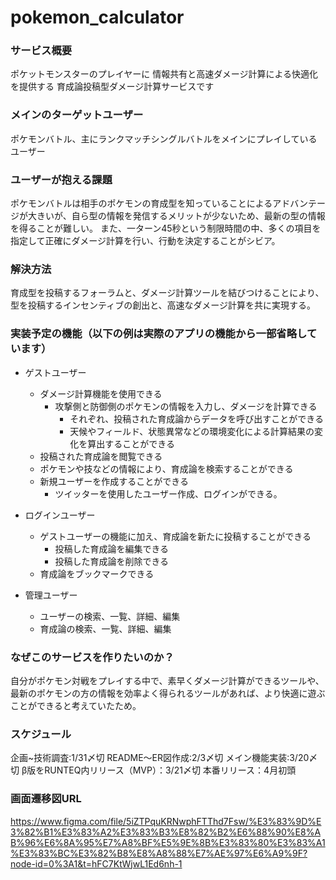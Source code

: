 # pokemon_calculator

### サービス概要
ポケットモンスターのプレイヤーに
情報共有と高速ダメージ計算による快適化を提供する
育成論投稿型ダメージ計算サービスです

### メインのターゲットユーザー
ポケモンバトル、主にランクマッチシングルバトルをメインにプレイしているユーザー

### ユーザーが抱える課題
ポケモンバトルは相手のポケモンの育成型を知っていることによるアドバンテージが大きいが、自ら型の情報を発信するメリットが少ないため、最新の型の情報を得ることが難しい。
また、一ターン45秒という制限時間の中、多くの項目を指定して正確にダメージ計算を行い、行動を決定することがシビア。

### 解決方法
育成型を投稿するフォーラムと、ダメージ計算ツールを結びつけることにより、型を投稿するインセンティブの創出と、高速なダメージ計算を共に実現する。


### 実装予定の機能（以下の例は実際のアプリの機能から一部省略しています）
- ゲストユーザー
  - ダメージ計算機能を使用できる
    - 攻撃側と防御側のポケモンの情報を入力し、ダメージを計算できる
      - それぞれ、投稿された育成論からデータを呼び出すことができる
      - 天候やフィールド、状態異常などの環境変化による計算結果の変化を算出することができる
  - 投稿された育成論を閲覧できる
  - ポケモンや技などの情報により、育成論を検索することができる
  - 新規ユーザーを作成することができる
    - ツイッターを使用したユーザー作成、ログインができる。
  
- ログインユーザー
  - ゲストユーザーの機能に加え、育成論を新たに投稿することができる
    - 投稿した育成論を編集できる
    - 投稿した育成論を削除できる
  - 育成論をブックマークできる

- 管理ユーザー
  - ユーザーの検索、一覧、詳細、編集
  - 育成論の検索、一覧、詳細、編集

### なぜこのサービスを作りたいのか？
自分がポケモン対戦をプレイする中で、素早くダメージ計算ができるツールや、最新のポケモンの方の情報を効率よく得られるツールがあれば、より快適に遊ぶことができると考えていたため。

### スケジュール
企画~技術調査:1/31〆切
README〜ER図作成:2/3〆切
メイン機能実装:3/20〆切
β版をRUNTEQ内リリース（MVP）：3/21〆切
本番リリース：4月初頭

### 画面遷移図URL
https://www.figma.com/file/5iZTPquKRNwphFTThd7Fsw/%E3%83%9D%E3%82%B1%E3%83%A2%E3%83%B3%E8%82%B2%E6%88%90%E8%AB%96%E6%8A%95%E7%A8%BF%E5%9E%8B%E3%83%80%E3%83%A1%E3%83%BC%E3%82%B8%E8%A8%88%E7%AE%97%E6%A9%9F?node-id=0%3A1&t=hFC7KtWjwL1Ed6nh-1
